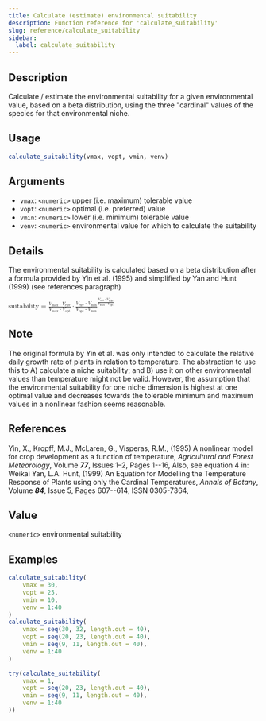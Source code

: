 ```yaml
---
title: Calculate (estimate) environmental suitability
description: Function reference for 'calculate_suitability'
slug: reference/calculate_suitability
sidebar:
  label: calculate_suitability
---
```


## Description

Calculate / estimate the environmental suitability for a given environmental value,
based on a beta distribution, using the three "cardinal" values of the species for that environmental niche.

## Usage

```r
calculate_suitability(vmax, vopt, vmin, venv)
```

## Arguments

* `vmax`: `<numeric>` upper (i.e. maximum) tolerable value
* `vopt`: `<numeric>` optimal (i.e. preferred) value
* `vmin`: `<numeric>` lower (i.e. minimum) tolerable value
* `venv`: `<numeric>` environmental value for which to calculate the suitability

## Details

The environmental suitability is calculated based on a beta distribution
after a formula provided by Yin et al. (1995) and simplified by Yan and Hunt (1999) (see references paragraph)

<math xmlns="http://www.w3.org/1998/Math/MathML" display="inline">
    <mi>suitability</mi>
    <mo>=</mo>
    <mrow>
        <mfrac>
            <mrow>
                <msub><mi>V</mi><mi>max</mi></msub>
                <mo>-</mo>
                <msub><mi>V</mi><mi>env</mi></msub>
            </mrow>
            <mrow>
                <msub><mi>V</mi><mi>max</mi></msub>
                <mo>-</mo>
                <msub><mi>V</mi><mi>opt</mi></msub>
            </mrow>
        </mfrac>
        <mo>&#x22C5;</mo>
        <msup>
            <mrow>
                <mfrac>
                    <mrow>
                        <msub><mi>V</mi><mi>env</mi></msub>
                        <mo>-</mo>
                        <msub><mi>V</mi><mi>min</mi></msub>
                    </mrow>
                    <mrow>
                        <msub><mi>V</mi><mi>opt</mi></msub>
                        <mo>-</mo>
                        <msub><mi>V</mi><mi>min</mi></msub>
                    </mrow>
                </mfrac>
            </mrow>
            <mrow>
                <mfrac>
                    <mrow>
                        <msub><mi>V</mi><mi>opt</mi></msub>
                        <mo>-</mo>
                        <msub><mi>V</mi><mi>min</mi></msub>
                    </mrow>
                    <mrow>
                        <msub><mi>V</mi><mi>max</mi></msub>
                        <mo>-</mo>
                        <msub><mi>V</mi><mi>opt</mi></msub>
                    </mrow>
                </mfrac>
            </mrow>
        </msup>
    </mrow>
</math>

## Note

The original formula by Yin et al. was only intended to calculate
the relative daily growth rate of plants in relation to temperature. The abstraction to
use this to A) calculate a niche suitability; and B) use it on other
environmental values than temperature might not be valid. However, the assumption that the
environmental suitability for one niche dimension is highest at one optimal value and
decreases towards the tolerable minimum and maximum values in a nonlinear fashion seems reasonable.

## References

Yin, X., Kropff, M.J., McLaren, G., Visperas, R.M., (1995)
A nonlinear model for crop development as a function of temperature,
*Agricultural and Forest Meteorology*,
Volume ***77***, Issues 1–2,
Pages 1--16,
Also, see equation 4 in:
Weikai Yan, L.A. Hunt, (1999)
An Equation for Modelling the Temperature Response of Plants using only the Cardinal Temperatures,
*Annals of Botany*,
Volume ***84***, Issue 5,
Pages 607--614,
ISSN 0305-7364,

## Value

`<numeric>` environmental suitability

## Examples

```r
calculate_suitability(
    vmax = 30,
    vopt = 25,
    vmin = 10,
    venv = 1:40
)
calculate_suitability(
    vmax = seq(30, 32, length.out = 40),
    vopt = seq(20, 23, length.out = 40),
    vmin = seq(9, 11, length.out = 40),
    venv = 1:40
)

try(calculate_suitability(
    vmax = 1,
    vopt = seq(20, 23, length.out = 40),
    vmin = seq(9, 11, length.out = 40),
    venv = 1:40
))
```

